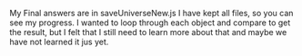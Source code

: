 My Final answers are in saveUniverseNew.js
I have kept all files, so you can see my progress.
I wanted to loop through each object and compare to get the result, but I felt that I still need to learn more about that and maybe we have not learned it jus yet.
